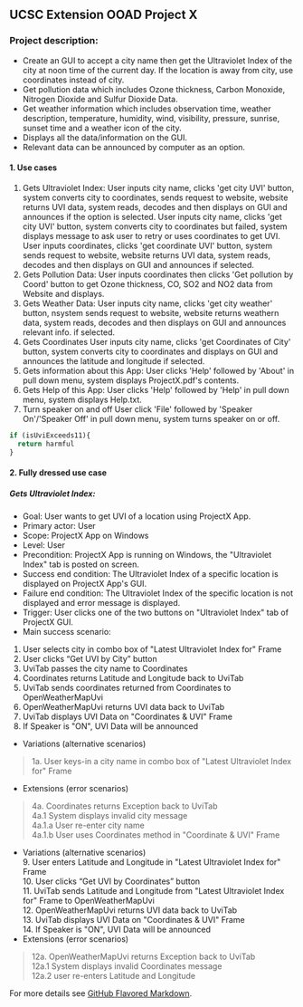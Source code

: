 ## UCSC Extension OOAD Project X

### Project description: 

* Create an GUI to accept a city name then get the Ultraviolet Index of the city at noon time of the current day. If the location is away from city, use coordinates instead of city.
* Get pollution data which includes Ozone thickness, Carbon Monoxide, Nitrogen Dioxide and Sulfur Dioxide Data.
* Get weather information which includes observation time, weather description, temperature, humidity, wind, visibility, pressure, sunrise, sunset time and a weather icon of the city.
* Displays all the data/information on the GUI.
* Relevant data can be announced by computer as an option.

#### 1. Use cases

1. Gets Ultraviolet Index:
User inputs city name, clicks 'get city UVI' button, system converts city to coordinates, sends request to website, website returns UVI data, system reads, decodes and then displays on GUI and announces if the option is selected.
User inputs city name, clicks 'get city UVI' button, system converts city to coordinates but failed, system displays message to ask user to retry or uses coordinates to get UVI.
User inputs coordinates, clicks 'get coordinate UVI' button, system sends request to website, website returns UVI data, system reads, decodes and then displays on GUI and announces if selected.
1. Gets Pollution Data:
User inputs coordinates then clicks 'Get pollution by Coord' button to get Ozone thickness, CO, SO2 and NO2 data from Website and displays.
1. Gets Weather Data:
User inputs city name, clicks 'get city weather' button, nsystem sends request to website, website returns weathern data, system reads, decodes and then displays on GUI and announces relevant info. if selected.
1. Gets Coordinates
User inputs city name, clicks 'get Coordinates of City' button, system converts city to coordinates and displays on GUI and announces the latitude and longitude if selected.
1. Gets information about this App:
User clicks 'Help' followed by 'About' in pull down menu, system displays ProjectX.pdf's contents.
1. Gets Help of this App:
User clicks 'Help' followed by 'Help' in pull down menu, system displays Help.txt.
1. Turn speaker on and off
User click 'File' followed by 'Speaker On'/'Speaker Off' in pull down menu, system turns speaker on or off.

```javascript
if (isUviExceeds11){
  return harmful
}
```

#### 2. Fully dressed use case

##### Gets Ultraviolet Index:
* Goal: User wants to get UVI of a location using ProjectX App.
* Primary actor: User
* Scope: ProjectX App on Windows
* Level: User
* Precondition: ProjectX App is running on Windows, the "Ultraviolet Index" tab is posted on screen.
* Success end condition: The Ultraviolet Index of a specific location is displayed on ProjectX App's GUI.
* Failure end condition: The Ultraviolet Index of the specific location is not displayed and error message is displayed.
* Trigger: User clicks one of the two buttons on "Ultraviolet Index" tab of ProjectX GUI.
* Main success scenario:
1. User selects city in combo box of "Latest Ultraviolet Index for" Frame
1. User clicks “Get UVI by City” button
1. UviTab passes the city name to Coordinates
1. Coordinates returns Latitude and Longitude back to UviTab
1. UviTab sends coordinates returned from Coordinates to OpenWeatherMapUvi
1. OpenWeatherMapUvi returns UVI data back to UviTab
1. UviTab displays UVI Data on "Coordinates & UVI" Frame
1. If Speaker is "ON", UVI Data will be announced
* Variations (alternative scenarios)  
> 1a. User keys-in a city name in combo box of "Latest Ultraviolet Index for" Frame  
* Extensions (error scenarios)  
> 4a. Coordinates returns Exception back to UviTab  
> 4a.1 System displays invalid city message   
> 4a.1.a User re-enter city name  
> 4a.1.b User uses Coordinates method in "Coordinate & UVI" Frame  
* Variations (alternative scenarios)  
    9\. User enters Latitude and Longitude in "Latest Ultraviolet Index for" Frame   
    10\. User clicks “Get UVI by Coordinates” button   
    11\. UviTab sends Latitude and Longitude from "Latest Ultraviolet Index for" Frame to OpenWeatherMapUvi    
    12\. OpenWeatherMapUvi returns UVI data back to UviTab   
    13\. UviTab displays UVI Data on "Coordinates & UVI" Frame   
    14\. If Speaker is "ON", UVI Data will be announced    
* Extensions (error scenarios)  
> 12a. OpenWeatherMapUvi returns Exception back to UviTab   
> 12a.1 System displays invalid Coordinates message   
> 12a.2 user re-enters Latitude and Longitude   


For more details see [GitHub Flavored Markdown](https://guides.github.com/features/mastering-markdown/).
